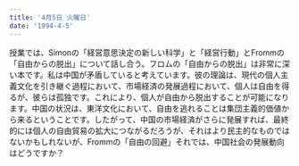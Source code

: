 ```yaml
---
title: '4月5日 火曜日'
date: '1994-4-5'
---
```


授業では、Simonの「経営意思決定の新しい科学」と「経営行動」とFrommの「自由からの脱出」について話し合う。フロムの「自由からの脱出」は非常に深い本です。私は中国が矛盾していると考えています。彼の理論は、現代の個人主義文化を引き継ぐ過程において、市場経済の発展過程において、個人は自由を得るが、彼らは孤独です。これにより、個人が自由から脱出することが可能になります。中国の状況は、東洋文化において、自由を逃れることは集団主義的価値から来るということです。したがって、中国の市場経済がさらに発展すれば、最終的には個人の自由貿易の拡大につながるだろうが、それはより民主的なものではないかもしれないが、Frommの「自由の回避」それでは、中国社会の発展動向はどうですか？

